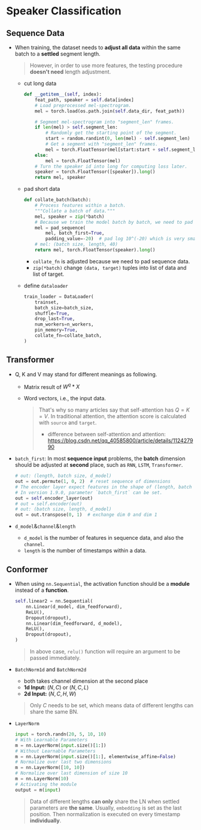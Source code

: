 # Speaker Classification

## Sequence Data

* When training, the dataset needs to **adjust all data** within the same batch to a **settled** segment length.

  > However, in order to use more features, the testing procedure **doesn't need** length adjustment.

  * cut long data

    ```python
    def __getitem__(self, index):
        feat_path, speaker = self.data[index]
        # Load preprocessed mel-spectrogram.
        mel = torch.load(os.path.join(self.data_dir, feat_path))
    
        # Segmemt mel-spectrogram into "segment_len" frames.
        if len(mel) > self.segment_len:
            # Randomly get the starting point of the segment.
            start = random.randint(0, len(mel) - self.segment_len)
            # Get a segment with "segment_len" frames.
            mel = torch.FloatTensor(mel[start:start + self.segment_len])
        else:
            mel = torch.FloatTensor(mel)
        # Turn the speaker id into long for computing loss later.
        speaker = torch.FloatTensor([speaker]).long()
        return mel, speaker
    ```

  * pad short data

    ```python
    def collate_batch(batch):
        # Process features within a batch.
        """Collate a batch of data."""
        mel, speaker = zip(*batch)
        # Because we train the model batch by batch, we need to pad the features in the same batch to make their lengths the same.
        mel = pad_sequence(
            mel, batch_first=True,
            padding_value=-20)  # pad log 10^(-20) which is very small value.
        # mel: (batch size, length, 40)
        return mel, torch.FloatTensor(speaker).long()
    ```

    * `collate_fn` is adjusted because we need to pad sequence data.
    * `zip(*batch)` change `(data, target)` tuples into list of data and list of target.

  * define `dataloader`

    ```python
    train_loader = DataLoader(
        trainset,
        batch_size=batch_size,
        shuffle=True,
        drop_last=True,
        num_workers=n_workers,
        pin_memory=True,
        collate_fn=collate_batch,
    )
    ```


## Transformer

* Q, K and V may stand for different meanings as following.

  * Matrix result of $W^q*X$

  * Word vectors, i.e., the input data.

    > That's why so many articles say that self-attention has $Q=K=V$. In traditional attention, the attention score is calculated with `source` and `target`.
    >
    > * difference between self-attention and attention: https://blog.csdn.net/qq_40585800/article/details/112427990

* `batch_first`: In most **sequence input** problems, the **batch** dimension should be adjusted at **second** place, such as `RNN`, `LSTM`, `Transformer`.

  ```python
  # out: (length, batch size, d_model)
  out = out.permute(1, 0, 2)  # reset sequence of dimensions
  # The encoder layer expect features in the shape of (length, batch size, d_model).
  # In version 1.9.0, parameter `batch_first` can be set.
  out = self.encoder_layer(out)
  # out = self.encoder(out)
  # out: (batch size, length, d_model)
  out = out.transpose(0, 1)  # exchange dim 0 and dim 1
  ```

* `d_model`&`channel`&`length`

  * `d_model` is the number of features in sequence data, and also the `channel`.
  * `length` is the number of timestamps within a data.

## Conformer

* When using `nn.Sequential`, the activation function should be a **module** instead of a **function**.

  ```python
  self.linear2 = nn.Sequential(
      nn.Linear(d_model, dim_feedforward),
      ReLU(),
      Dropout(dropout),
      nn.Linear(dim_feedforward, d_model),
      ReLU(),
      Dropout(dropout),
  )
  ```

  > In above case, `relu()` function will require an argument to be passed immediately.
  
* `BatchNorm1d` and `BatchNorm2d`

  * both takes channel dimension at the second place
  * **1d Input:** $(N, C)$​​ or $(N, C, L)$​
  * **2d Input:** $(N,C,H,W)$​
  
  > Only $C$ needs to be set, which means data of different lengths can share the same BN.
  
* `LayerNorm`

  ```python
  input = torch.randn(20, 5, 10, 10)
  # With Learnable Parameters
  m = nn.LayerNorm(input.size()[1:])
  # Without Learnable Parameters
  m = nn.LayerNorm(input.size()[1:], elementwise_affine=False)
  # Normalize over last two dimensions
  m = nn.LayerNorm([10, 10])
  # Normalize over last dimension of size 10
  m = nn.LayerNorm(10)
  # Activating the module
  output = m(input)
  ```

  > Data of different lengths **can only** share the LN when settled parameters are **the same**. Usually, `embedding` is set as the last position. Then normalization is executed on every timestamp **individually**.